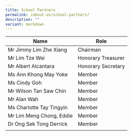 ```yaml
---
title: School Partners
permalink: /about-us/school-partners/
description: ""
variant: markdown
---
```

| Name | Role |
|---|---|
| Mr Jimmy Lim Zhe Xiang | Chairman |
| Mr Lim Tze Wei | Honorary Treasurer |
| Mr Albert Alcantara | Honorary Secretary |
| Ms Ann Khong May Yoke | Member |
| Ms Cindy Goh | Member |
| Mr Wilson Tan Saw Chin | Member |
| Mr Alan Wah | Member  |
| Ms Charlotte Tay Tingyin | Member |
| Mr Lim Meng Chong, Eddie | Member |
| Dr Ong Sek Tong Derrick | Member |
| | |